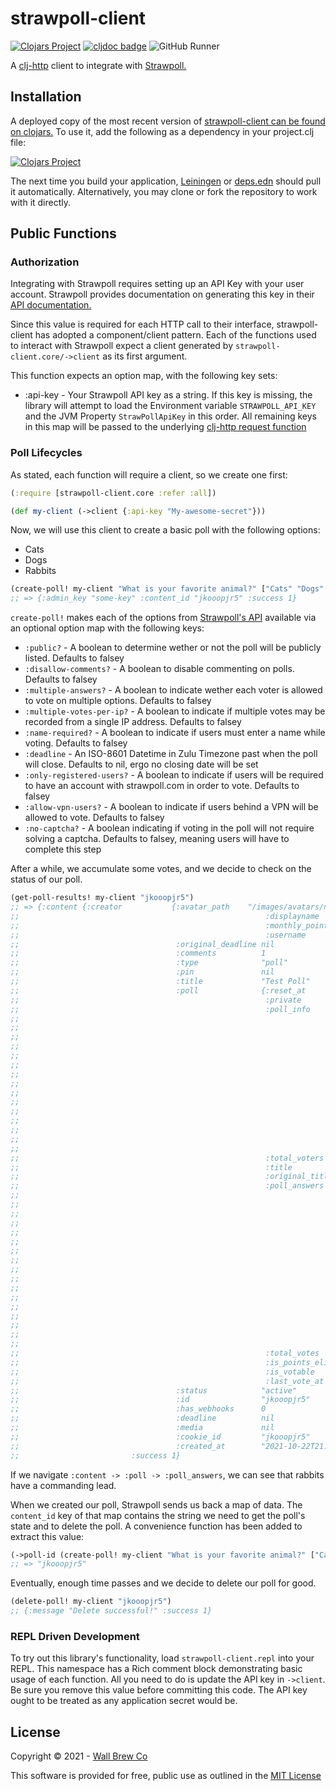 # strawpoll-client

[![Clojars Project](https://img.shields.io/clojars/v/com.wallbrew/strawpoll-client.svg)](https://clojars.org/com.wallbrew/strawpoll-client)
[![cljdoc badge](https://cljdoc.org/badge/com.wallbrew/strawpoll-client)](https://cljdoc.org/d/com.wallbrew/strawpoll-client/CURRENT)
![GitHub Runner](https://github.com/Wall-Brew-Co/strawpoll-client/workflows/Clojure%20CI/badge.svg)

A [clj-http](https://github.com/dakrone/clj-http) client to integrate with [Strawpoll.](https://strawpoll.com/en/)

## Installation

A deployed copy of the most recent version of [strawpoll-client can be found on clojars.](https://clojars.org/com.wallbrew/strawpoll-client)
To use it, add the following as a dependency in your project.clj file:

[![Clojars Project](https://clojars.org/com.wallbrew/strawpoll-client/latest-version.svg)](https://clojars.org/com.wallbrew/strawpoll-client)

The next time you build your application, [Leiningen](https://leiningen.org/) or [deps.edn](https://clojure.org/guides/deps_and_cli) should pull it automatically.
Alternatively, you may clone or fork the repository to work with it directly.

## Public Functions

### Authorization

Integrating with Strawpoll requires setting up an API Key with your user account.
Strawpoll provides documentation on generating this key in their [API documentation.](https://strawpoll.com/en/api-docs/authentication/)

Since this value is required for each HTTP call to their interface, strawpoll-client has adopted a component/client pattern.
Each of the functions used to interact with Strawpoll expect a client generated by `strawpoll-client.core/->client` as its first argument.

This function expects an option map, with the following key sets:

- :api-key - Your Strawpoll API key as a string.
             If this key is missing, the library will attempt to load the Environment variable `STRAWPOLL_API_KEY` and the JVM Property `StrawPollApiKey` in this order.
             All remaining keys in this map will be passed to the underlying [clj-http request function](https://github.com/dakrone/clj-http)

### Poll Lifecycles

As stated, each function will require a client, so we create one first:

```clojure
(:require [strawpoll-client.core :refer :all])

(def my-client (->client {:api-key "My-awesome-secret"}))
```

Now, we will use this client to create a basic poll with the following options:

- Cats
- Dogs
- Rabbits

```clojure
(create-poll! my-client "What is your favorite animal?" ["Cats" "Dogs" "Rabbits"])
;; => {:admin_key "some-key" :content_id "jkooopjr5" :success 1}
```

`create-poll!` makes each of the options from [Strawpoll's API](https://strawpoll.com/en/api-docs/create-poll/) available via an optional option map with the following keys:

- `:public?` - A boolean to determine wether or not the poll will be publicly listed. Defaults to falsey
- `:disallow-comments?` - A boolean to disable commenting on polls. Defaults to falsey
- `:multiple-answers?` - A boolean to indicate wether each voter is allowed to vote on multiple options. Defaults to falsey
- `:multiple-votes-per-ip?` - A boolean to indicate if multiple votes may be recorded from a single IP address. Defaults to falsey
- `:name-required?` - A boolean to indicate if users must enter a name while voting. Defaults to falsey
- `:deadline` - An ISO-8601 Datetime in Zulu Timezone past when the poll will close. Defaults to nil, ergo no closing date will be set
- `:only-registered-users?` - A boolean to indicate if users will be required to have an account with strawpoll.com in order to vote. Defaults to falsey
- `:allow-vpn-users?` - A boolean to indicate if users behind a VPN will be allowed to vote. Defaults to falsey
- `:no-captcha?` - A boolean indicating if voting in the poll will not require solving a captcha. Defaults to falsey, meaning users will have to complete this step

After a while, we accumulate some votes, and we decide to check on the status of our poll.

```clojure
(get-poll-results! my-client "jkooopjr5")
;; => {:content {:creator           {:avatar_path    "/images/avatars/nick-nichols.png"
;;                                                       :displayname    "Nick Nichols"
;;                                                       :monthly_points 0
;;                                                       :username       "nick-nichols"}
;;                                   :original_deadline nil
;;                                   :comments          1
;;                                   :type              "poll"
;;                                   :pin               nil
;;                                   :title             "Test Poll"
;;                                   :poll              {:reset_at           nil
;;                                                       :private            1
;;                                                       :poll_info          {:vpn                  0
;;                                                                            :description          nil
;;                                                                            :captcha              1
;;                                                                            :ma                   1
;;                                                                            :original_description nil
;;                                                                            :nsfw                 0
;;                                                                            :co                   1
;;                                                                            :creator_country_name "United States of America"
;;                                                                            :only_reg             0
;;                                                                            :ma_limit             nil
;;                                                                            :mip                  0
;;                                                                            :image                nil
;;                                                                            :edited_at            nil
;;                                                                            :show_results         1
;;                                                                            :enter_name           0
;;                                                                            :creator_country      "us"}
;;                                                       :total_voters       5850
;;                                                       :title              "What is your favorite animal?"
;;                                                       :original_title     nil
;;                                                       :poll_answers       [{:answer          "Cats"
;;                                                                             :id              "ub339by5f4e4"
;;                                                                             :original_answer nil
;;                                                                             :sorting         1
;;                                                                             :type            "text"
;;                                                                             :votes           50}
;;                                                                            {:answer          "Dogs"
;;                                                                             :id              "8xddpzqyq8dw"
;;                                                                             :original_answer nil
;;                                                                             :sorting         2
;;                                                                             :type            "text"
;;                                                                             :votes           900}
;;                                                                            {:answer          "Rabbits"
;;                                                                             :id              "12fdrhb67po0"
;;                                                                             :original_answer nil
;;                                                                             :sorting         3
;;                                                                             :type            "text"
;;                                                                             :votes           4900}]
;;                                                       :total_votes        0
;;                                                       :is_points_eligible 0
;;                                                       :is_votable         1
;;                                                       :last_vote_at       nil}
;;                                   :status            "active"
;;                                   :id                "jkooopjr5"
;;                                   :has_webhooks      0
;;                                   :deadline          nil
;;                                   :media             nil
;;                                   :cookie_id         "jkooopjr5"
;;                                   :created_at        "2021-10-22T21:37:34Z"}
;;                         :success 1}
```

If we navigate `:content -> :poll -> :poll_answers`, we can see that rabbits have a commanding lead.

When we created our poll, Strawpoll sends us back a map of data.
The `content_id` key of that map contains the string we need to get the poll's state and to delete the poll.
A convenience function has been added to extract this value:

```clojure
(->poll-id (create-poll! my-client "What is your favorite animal?" ["Cats" "Dogs" "Rabbits"]))
;; => "jkooopjr5"
```

Eventually, enough time passes and we decide to delete our poll for good.

```clojure
(delete-poll! my-client "jkooopjr5")
;; {:message "Delete successful!" :success 1}
```

### REPL Driven Development

To try out this library's functionality, load `strawpoll-client.repl` into your REPL.
This namespace has a Rich comment block demonstrating basic usage of each function.
All you need to do is update the API key in `->client`.
Be sure you remove this value before committing this code.
The API key ought to be treated as any application secret would be.

## License

Copyright © 2021 - [Wall Brew Co](https://wallbrew.com/)

This software is provided for free, public use as outlined in the [MIT License](https://github.com/Wall-Brew-Co/strawpoll-client/blob/master/LICENSE)
